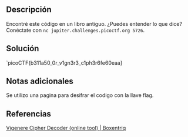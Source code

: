 ## Descripción
Encontré este código en un libro antiguo. ¿Puedes entender lo que dice? Conéctate con `nc jupiter.challenges.picoctf.org 5726`.

## Solución
`picoCTF{b311a50_0r_v1gn3r3_c1ph3r6fe60eaa}

## Notas adicionales
Se utilizo una pagina para desifrar el codigo con la llave flag.
## Referencias
[Vigenere Cipher Decoder (online tool) | Boxentriq](https://www.boxentriq.com/code-breaking/vigenere-cipher)